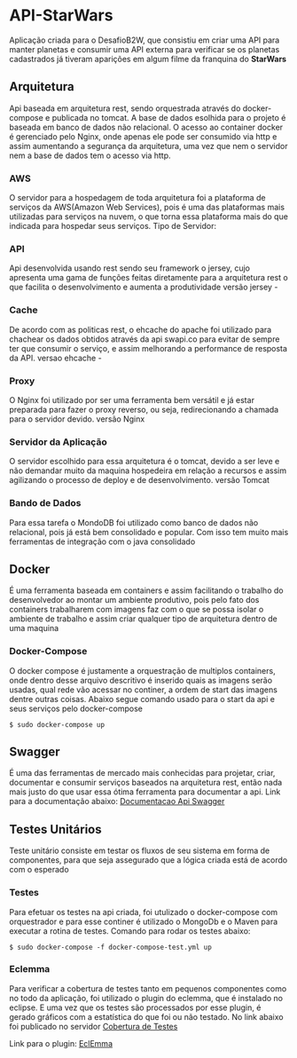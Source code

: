 # API-StarWars
Aplicação criada para o DesafioB2W, que consistiu em criar uma API para manter planetas e consumir uma API externa para verificar se os planetas cadastrados já tiveram aparições em algum filme da franquina do **StarWars**

## Arquitetura
Api baseada em arquitetura rest, sendo orquestrada através do docker-compose e publicada no tomcat. A base de dados esolhida para o projeto é baseada em banco de dados não relacional. O acesso ao container docker é gerenciado pelo Nginx, onde apenas ele pode ser consumido via http e assim aumentando a segurança da arquitetura, uma vez que nem o servidor nem a base de dados tem o acesso via http.

### AWS
O servidor para a hospedagem de toda arquitetura foi a plataforma de serviços da AWS(Amazon Web Services), pois é uma das plataformas mais utilizadas para serviços na nuvem, o que torna essa plataforma mais do que indicada para hospedar seus serviços.
Tipo de Servidor:

### API
Api desenvolvida usando rest sendo seu framework o jersey, cujo apresenta uma gama de funções feitas diretamente para a arquitetura rest o que facilita o desenvolvimento e aumenta a produtividade
versão jersey -


### Cache
De acordo com as politicas rest, o ehcache do apache foi utilizado para chachear os dados obtidos através da api swapi.co para evitar de sempre ter que consumir o serviço, e assim melhorando a performance de resposta da API.
versao ehcache -


### Proxy
O Nginx foi utilizado por ser uma ferramenta bem versátil e já estar preparada para fazer o proxy reverso, ou seja, redirecionando a chamada para o servidor devido.
versão Nginx

### Servidor da Aplicação
O servidor escolhido para essa arquitetura é o tomcat, devido a ser leve e não demandar muito da maquina hospedeira em relação a recursos e assim agilizando o processo de deploy e de desenvolvimento.
versão Tomcat


### Bando de Dados
Para essa tarefa o MondoDB foi utilizado como banco de dados não relacional, pois já está bem consolidado e popular. Com isso tem muito mais ferramentas de integração com o java consolidado


## Docker
É uma ferramenta baseada em containers e assim facilitando o trabalho do desenvolvedor ao montar um ambiente produtivo, pois pelo fato dos containers trabalharem com imagens faz com o que se possa isolar o ambiente de trabalho e assim criar qualquer tipo de arquitetura dentro de uma maquina

### Docker-Compose
O docker compose é justamente a orquestração de multiplos containers, onde dentro desse arquivo descritivo é inserido quais as imagens serão usadas, qual rede vão acessar no continer, a ordem de start das imagens dentre outras coisas. Abaixo segue comando usado para o start da api e seus serviços pelo docker-compose

```
$ sudo docker-compose up
```


## Swagger
É uma das ferramentas de mercado mais conhecidas para projetar, criar, documentar e consumir serviços baseados na arquitetura rest, então nada mais justo do que usar essa ótima ferramenta para documentar a api. Link para a documentação abaixo:
[Documentacao Api Swagger](http://ec2-18-228-116-113.sa-east-1.compute.amazonaws.com/dist/index.html)


## Testes Unitários
Teste unitário consiste em testar os fluxos de seu sistema em forma de componentes, para que seja assegurado que a lógica criada está de acordo com o esperado

### Testes
Para efetuar os testes na api criada, foi utulizado o docker-compose com orquestrador e para esse continer é utilizado o MongoDb e o Maven para executar a rotina de testes. Comando para rodar os testes abaixo:

```
$ sudo docker-compose -f docker-compose-test.yml up
```

### Eclemma
Para verificar a cobertura de testes tanto em pequenos componentes como no todo da aplicação, foi utilizado o plugin do eclemma, que é instalado no eclipse. E uma vez que os testes são processados por esse plugin, é gerado gráficos com a estatística do que foi ou não testado. No link abaixo foi publicado no servidor
[Cobertura de Testes](http://ec2-18-228-116-113.sa-east-1.compute.amazonaws.com/cobertura-de-teste/index.html)

Link para o plugin: [EclEmma](https://www.eclemma.org/)


